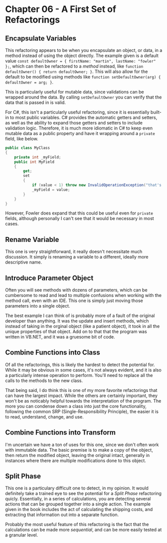 # Chapter 06 - A First Set of Refactorings

## Encapsulate Variables

This refactoring appears to be when you encapsulate an object, or data, in a method instead of using the object directly. The example given is a default value `const defaultOwner = { firstName: "martin", lastName: "fowler" };`, which can then be refactored to a _method_ instead, like `function defaultOwner() { return defaultOwner; }`. This will also allow for the default to be modified using methods like `function setDefaultOwner(arg) { defaultOwner = arg; }`.

This is particularly useful for mutable data, since validations can be wrapped around the data. By calling `setDefaultOwner` you can verify that the data that is passed in is valid.

For C#, this isn't a particularly useful refactoring, since it is essentially built-in to most public variables. C# provides the automatic getters and setters, as well as the ability to expand those getters and setters to include validation logic. Therefore, it is much more idiomatic in C# to keep even mutable data as a public property and have it wrapping around a `private` field, like below.

```c#
public class MyClass
{
	private int _myField;
	public int MyField
	{
		get;
		set
		{
			if (value < 1) throw new InvalidOperationException("that's not valid");
			_myField = value;
		}
	}
}
```

However, Fowler does expand that this could be useful even for `private` fields, although personally I can't see that it would be necessary in most cases.

## Rename Variable

This one is very straightforward, it really doesn't necessitate much discussion. It simply is renaming a variable to a different, ideally more descriptive name.

## Introduce Parameter Object

Often you will see methods with dozens of parameters, which can be cumbersome to read and lead to multiple confusions when working with the method call, even with an IDE. This one is simply just moving those parameters into a single object.

The best example I can think of is probably more of a fault of the original developer than anything. It was the update and insert methods, which instead of taking in the orginal object (like a patient object), it took in all the unique properties of that object. Add on to that that the program was written in VB.NET, and it was a gruesome bit of code.

## Combine Functions into Class

Of all the refactorings, this is likely the hardest to detect the potential for. While it may be obvious in some cases, it's not always evident, and it is also a particularly intense operation to perform. You'll need to replace all the calls to the methods to the new class.

That being said, I do think this is one of my more favorite refactorings that can have the largest impact. While the others are certainly important, they won't be as noticably helpful towards the interpretation of the program. The more you can condense down a class into just the core functionality, following the common SRP (Single-Responsibility Principle), the easier it is to read, understand, change, and use.

## Combine Functions into Transform

I'm uncertain we have a ton of uses for this one, since we don't often work with immutable data. The basic premise is to make a copy of the object, then return the modified object, leaving the original intact, generally in instances where there are multiple modifications done to this object.

## Split Phase

This one is a particulary difficult one to detect, in my opinion. It would definitely take a trained eye to see the potential for a _Split Phase_ refactoring quicly. Essentially, in a series of calculations, you are detecting several actions that can be grouped together into a single action. The example given in the book includes the act of calculating the shipping costs, and extracting that information out into a separate function.

Probably the most useful feature of this refactoring is the fact that the calculations can be made more *sequential*, and can be more easily tested at a granular level. 

